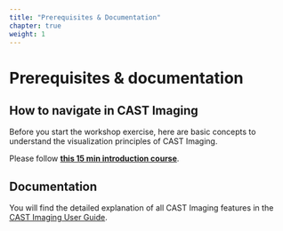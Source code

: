 ```yaml
---
title: "Prerequisites & Documentation"
chapter: true
weight: 1
---
```


# Prerequisites & documentation 

## How to navigate in CAST Imaging

Before you start the workshop exercise, here are basic concepts to understand the visualization principles of CAST Imaging. 

Please follow **[this 15 min introduction course](https://help.castsoftware.com/hc/en-us/articles/360013914719-CAST-University-for-Imaging)**.

## Documentation

You will find the detailed explanation of all CAST Imaging features in the [CAST Imaging User Guide](https://doc.castsoftware.com/display/IMAGING/CAST+Imaging+-+User+Guide).